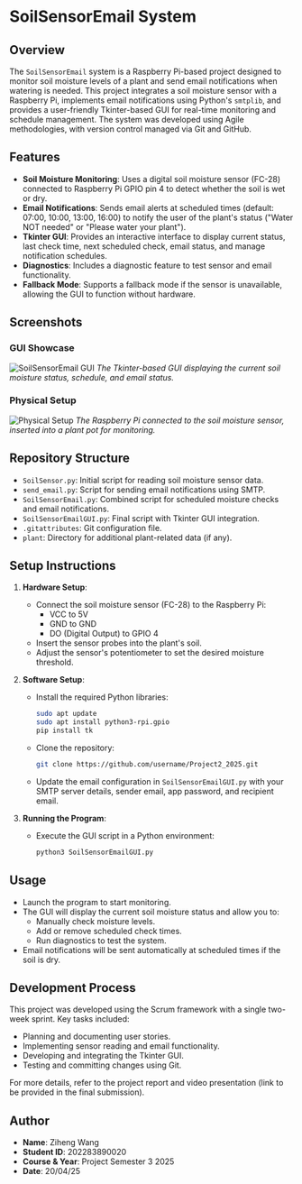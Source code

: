 # SoilSensorEmail System

## Overview

The `SoilSensorEmail` system is a Raspberry Pi-based project designed to monitor soil moisture levels of a plant and send email notifications when watering is needed. This project integrates a soil moisture sensor with a Raspberry Pi, implements email notifications using Python's `smtplib`, and provides a user-friendly Tkinter-based GUI for real-time monitoring and schedule management. The system was developed using Agile methodologies, with version control managed via Git and GitHub.

## Features

- **Soil Moisture Monitoring**: Uses a digital soil moisture sensor (FC-28) connected to Raspberry Pi GPIO pin 4 to detect whether the soil is wet or dry.
- **Email Notifications**: Sends email alerts at scheduled times (default: 07:00, 10:00, 13:00, 16:00) to notify the user of the plant's status ("Water NOT needed" or "Please water your plant").
- **Tkinter GUI**: Provides an interactive interface to display current status, last check time, next scheduled check, email status, and manage notification schedules.
- **Diagnostics**: Includes a diagnostic feature to test sensor and email functionality.
- **Fallback Mode**: Supports a fallback mode if the sensor is unavailable, allowing the GUI to function without hardware.

## Screenshots

### GUI Showcase

![SoilSensorEmail GUI](https://via.placeholder.com/600x400.png?text=SoilSensorEmail+GUI+Showcase)
*The Tkinter-based GUI displaying the current soil moisture status, schedule, and email status.*

### Physical Setup

![Physical Setup](https://via.placeholder.com/600x400.png?text=Raspberry+Pi+and+Soil+Sensor+Setup)
*The Raspberry Pi connected to the soil moisture sensor, inserted into a plant pot for monitoring.*

## Repository Structure

- `SoilSensor.py`: Initial script for reading soil moisture sensor data.
- `send_email.py`: Script for sending email notifications using SMTP.
- `SoilSensorEmail.py`: Combined script for scheduled moisture checks and email notifications.
- `SoilSensorEmailGUI.py`: Final script with Tkinter GUI integration.
- `.gitattributes`: Git configuration file.
- `plant`: Directory for additional plant-related data (if any).

## Setup Instructions

1. **Hardware Setup**:
   - Connect the soil moisture sensor (FC-28) to the Raspberry Pi:
     - VCC to 5V
     - GND to GND
     - DO (Digital Output) to GPIO 4
   - Insert the sensor probes into the plant's soil.
   - Adjust the sensor's potentiometer to set the desired moisture threshold.

2. **Software Setup**:
   - Install the required Python libraries:
     ```bash
     sudo apt update
     sudo apt install python3-rpi.gpio
     pip install tk
     ```
   - Clone the repository:
     ```bash
     git clone https://github.com/username/Project2_2025.git
     ```
   - Update the email configuration in `SoilSensorEmailGUI.py` with your SMTP server details, sender email, app password, and recipient email.

3. **Running the Program**:
   - Execute the GUI script in a Python environment:
     ```bash
     python3 SoilSensorEmailGUI.py
     ```

## Usage

- Launch the program to start monitoring.
- The GUI will display the current soil moisture status and allow you to:
  - Manually check moisture levels.
  - Add or remove scheduled check times.
  - Run diagnostics to test the system.
- Email notifications will be sent automatically at scheduled times if the soil is dry.

## Development Process

This project was developed using the Scrum framework with a single two-week sprint. Key tasks included:
- Planning and documenting user stories.
- Implementing sensor reading and email functionality.
- Developing and integrating the Tkinter GUI.
- Testing and committing changes using Git.

For more details, refer to the project report and video presentation (link to be provided in the final submission).

## Author

- **Name**: Ziheng Wang
- **Student ID**: 202283890020
- **Course & Year**: Project Semester 3 2025
- **Date**: 20/04/25
